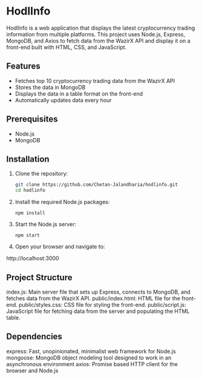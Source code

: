# HodlInfo

HodlInfo is a web application that displays the latest cryptocurrency trading information from multiple platforms. This project uses Node.js, Express, MongoDB, and Axios to fetch data from the WazirX API and display it on a front-end built with HTML, CSS, and JavaScript.

## Features

- Fetches top 10 cryptocurrency trading data from the WazirX API
- Stores the data in MongoDB
- Displays the data in a table format on the front-end
- Automatically updates data every hour

## Prerequisites

- Node.js
- MongoDB

## Installation

1. Clone the repository:

   ```bash
   git clone https://github.com/Chetan-Jalandharia/hodlinfo.git
   cd hodlinfo
   ```
2. Install the required Node.js packages:

   ```
   npm install
   ```

3. Start the Node.js server:
   ```
   npm start
   ```

4. Open your browser and navigate to:
   
http://localhost:3000

## Project Structure
index.js: Main server file that sets up Express, connects to MongoDB, and fetches data from the WazirX API.
public/index.html: HTML file for the front-end.
public/styles.css: CSS file for styling the front-end.
public/script.js: JavaScript file for fetching data from the server and populating the HTML table.

## Dependencies
express: Fast, unopinionated, minimalist web framework for Node.js
mongoose: MongoDB object modeling tool designed to work in an asynchronous environment
axios: Promise based HTTP client for the browser and Node.js
